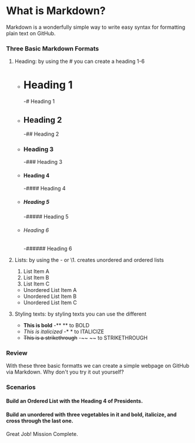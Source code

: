 # What is Markdown?
Markdown is a wonderfully simple way to write easy syntax for formatting plain text on GitHub.

### Three Basic Markdown Formats
1. Heading: by using the \# you can create a heading 1-6
   - # Heading 1 
       -\# Heading 1
   - ## Heading 2
       -\## Heading 2
   - ### Heading 3
       -\### Heading 3
   - #### Heading 4
       -\#### Heading 4
   - ##### Heading 5
       -\##### Heading 5
   - ###### Heading 6
       -\###### Heading 6
       
2. Lists: by using the \- or \1. creates unordered and ordered lists
   1. List Item A
   2. List Item B
   3. List Item C
   - Unordered List Item A
   - Unordered List Item B
   - Unordered List Item C
   
4. Styling texts: by styling texts you can use the different 
   - **This is bold** 
       -\** ** to BOLD
   - *This is italicized*
       -\* * to ITALICIZE
   - ~~This is a strikethrough~~
       -\~~ ~~ to STRIKETHROUGH

### Review
With these three basic formatts we can create a simple webpage on GitHub via Markdown. Why don't you try it out yourself?

### Scenarios
#### Build an Ordered List with the Heading 4 of Presidents.

#### Build an unordered with three vegetables in it and bold, italicize, and cross through the last one.

Great Job! Mission Complete.
